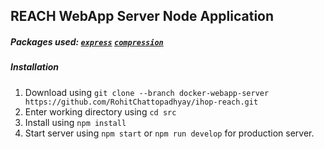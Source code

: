 ## REACH WebApp Server Node Application

##### Packages used: [`express`](https://www.npmjs.com/package/express) [`compression`](https://www.npmjs.com/package/compression)

##### Installation

1. Download using `git clone --branch docker-webapp-server https://github.com/RohitChattopadhyay/ihop-reach.git`
2. Enter working directory using `cd src`
3. Install using `npm install`
4. Start server using `npm start` or `npm run develop` for production server.
